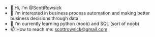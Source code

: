 - 👋 Hi, I’m @ScottRowsick
- 👀 I’m interested in business process automation and making better business decisions through data
- 🌱 I’m currently learning python (noob) and SQL (sort of noob)
- 📫 How to reach me: scottrowsick@gmail.com

<!---
ScottRowsick/ScottRowsick is a ✨ special ✨ repository because its `README.md` (this file) appears on your GitHub profile.
You can click the Preview link to take a look at your changes.
--->
